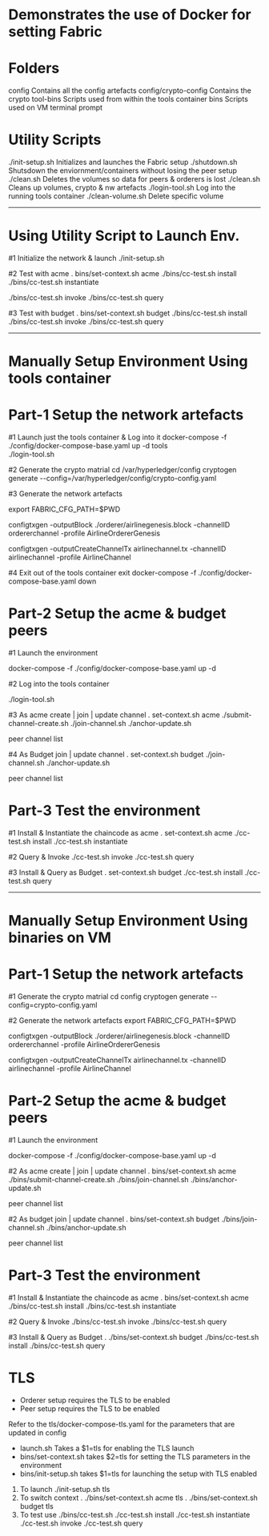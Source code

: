 Demonstrates the use of Docker for setting Fabric
=================================================


Folders
=======
config                      Contains all the config artefacts
config/crypto-config        Contains the crypto
tool-bins                   Scripts used from within the tools container
bins                        Scripts used on VM terminal prompt

Utility Scripts
===============
./init-setup.sh             Initializes and launches the Fabric setup
./shutdown.sh               Shutsdown the enviornment/containers without losing the peer setup
./clean.sh                  Deletes the volumes so data for peers & orderers is lost
./clean.sh                  Cleans up volumes, crypto & nw artefacts
./login-tool.sh             Log into the running tools container
./clean-volume.sh           Delete specific volume


**************************************
Using Utility Script to Launch Env.
======================================

#1 Initialize the network & launch
./init-setup.sh

#2 Test with acme
. bins/set-context.sh  acme
./bins/cc-test.sh      install
./bins/cc-test.sh      instantiate

./bins/cc-test.sh invoke
./bins/cc-test.sh query

#3 Test with budget
. bins/set-context.sh  budget
./bins/cc-test.sh      install
./bins/cc-test.sh invoke
./bins/cc-test.sh query

************************************************
Manually Setup Environment Using tools container
================================================

Part-1   Setup the network artefacts
====================================

#1 Launch just the tools container & Log into it
docker-compose -f ./config/docker-compose-base.yaml up -d tools  
./login-tool.sh

#2 Generate the crypto matrial
cd /var/hyperledger/config
cryptogen generate --config=/var/hyperledger/config/crypto-config.yaml

#3 Generate the network artefacts

export FABRIC_CFG_PATH=$PWD

configtxgen -outputBlock  ./orderer/airlinegenesis.block -channelID ordererchannel  -profile AirlineOrdererGenesis

configtxgen -outputCreateChannelTx  airlinechannel.tx -channelID airlinechannel  -profile AirlineChannel

#4 Exit out of the tools container
exit
docker-compose -f ./config/docker-compose-base.yaml down

Part-2  Setup the acme & budget peers
=====================================
#1 Launch the environment

docker-compose -f ./config/docker-compose-base.yaml up -d

#2 Log into the tools container

./login-tool.sh

#3 As acme create | join | update channel
. set-context.sh acme
./submit-channel-create.sh
./join-channel.sh
./anchor-update.sh

peer channel list

#4 As Budget join | update channel
. set-context.sh budget
./join-channel.sh
./anchor-update.sh

peer channel list

Part-3  Test the environment
============================

#1 Install & Instantiate the chaincode as acme
. set-context.sh  acme
./cc-test.sh      install
./cc-test.sh      instantiate

#2 Query & Invoke 
./cc-test.sh invoke
./cc-test.sh query

#3 Install & Query as Budget
. set-context.sh  budget
./cc-test.sh      install
./cc-test.sh      query

***********************************************
Manually Setup Environment Using binaries on VM
===============================================

Part-1   Setup the network artefacts
====================================

#1 Generate the crypto matrial
cd config
cryptogen generate --config=crypto-config.yaml

#2  Generate the network artefacts
export FABRIC_CFG_PATH=$PWD

configtxgen -outputBlock  ./orderer/airlinegenesis.block -channelID ordererchannel  -profile AirlineOrdererGenesis

configtxgen -outputCreateChannelTx  airlinechannel.tx -channelID airlinechannel  -profile AirlineChannel

Part-2  Setup the acme & budget peers
=====================================
#1 Launch the environment

docker-compose -f ./config/docker-compose-base.yaml up -d

#2 As acme create | join | update channel
. bins/set-context.sh acme
./bins/submit-channel-create.sh
./bins/join-channel.sh
./bins/anchor-update.sh

peer channel list

#2 As budget join | update channel
. bins/set-context.sh budget
./bins/join-channel.sh
./bins/anchor-update.sh

peer channel list

Part-3  Test the environment
============================

#1 Install & Instantiate the chaincode as acme
. bins/set-context.sh  acme
./bins/cc-test.sh      install
./bins/cc-test.sh      instantiate

#2 Query & Invoke 
./bins/cc-test.sh invoke
./bins/cc-test.sh query

#3 Install & Query as Budget
. ./bins/set-context.sh  budget
./bins/cc-test.sh      install
./bins/cc-test.sh      query


TLS
===
- Orderer setup requires the TLS to be enabled 
- Peer setup requires the TLS to be enabled

Refer to the tls/docker-compose-tls.yaml for the parameters that are updated in config

- launch.sh     Takes a $1=tls for enabling the TLS launch
- bins/set-context.sh  takes $2=tls for setting the TLS parameters in the environment
- bins/init-setup.sh   takes $1=tls for launching the setup with TLS enabled

1. To launch
./init-setup.sh   tls
2. To switch context
.   ./bins/set-context.sh  acme   tls
.   ./bins/set-context.sh  budget   tls
3. To test use ./bins/cc-test.sh
./cc-test.sh install
./cc-test.sh instantiate
./cc-test.sh invoke
./cc-test.sh query
